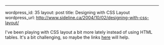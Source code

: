 --- 
wordpress_id: 35
layout: post
title: Designing with CSS Layout
wordpress_url: http://www.sideline.ca/2004/10/02/designing-with-css-layout/

I've been playing with CSS layout a bit more lately instead of using HTML tables.  It's a bit challenging, so maybe the links [here](http://joeydotnet.com/blog/archive/2004/07/08/150.aspx) will help.
